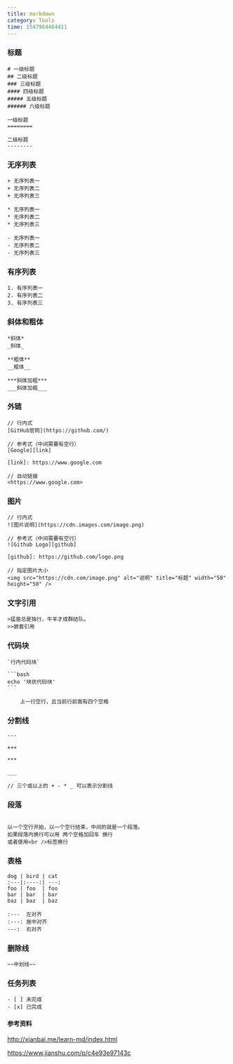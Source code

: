 ```yaml
---
title: markdown
category: Tools
time: 1547964464411
---
```


### 标题

```
# 一级标题
## 二级标题
### 三级标题
#### 四级标题
##### 五级标题
###### 六级标题

一级标题
========

二级标题
--------
```

### 无序列表

```
+ 无序列表一
+ 无序列表二
+ 无序列表三

* 无序列表一
* 无序列表二
* 无序列表三

- 无序列表一
- 无序列表二
- 无序列表三
```

### 有序列表

```
1. 有序列表一
2. 有序列表二
3. 有序列表三
```

### 斜体和粗体

```
*斜体*
_斜体_

**粗体**
__粗体__

***斜体加粗***
___斜体加粗___
```

### 外链

```
// 行内式
[GitHub官网](https://github.com/)

// 参考式（中间需要有空行）
[Google][link]

[link]: https://www.google.com

// 自动链接
<https://www.google.com>
```

### 图片

```
// 行内式
![图片说明](https://cdn.images.com/image.png)

// 参考式（中间需要有空行）
![Github Logo][github]

[github]: https://github.com/logo.png

// 指定图片大小
<img src="https://cdn.com/image.png" alt="说明" title="标题" width="50" height="50" />
```

### 文字引用

```
>猛兽总是独行，牛羊才成群结队。
>>嵌套引用
```

### 代码块

```
`行内代码块`

​```bash
echo '块状代码块'
​```

    上一行空行，且当前行前面有四个空格
```

### 分割线

```
---

+++

***

___

// 三个或以上的 + - * _ 可以表示分割线
```

### 段落

```

以一个空行开始，以一个空行结束，中间的就是一个段落。
如果段落内换行可以用 两个空格加回车 换行
或者使用<br />标签换行

```

### 表格

```
dog | bird | cat
:---|:----:| ---:
foo | foo  | foo
bar | bar  | bar
baz | baz  | baz

:---  左对齐
:---: 居中对齐
---:  右对齐
```

### 删除线

```
~~中划线~~
```

### 任务列表

```
- [ ] 未完成
- [x] 已完成
```



#### 参考资料

<http://xianbai.me/learn-md/index.html>

<https://www.jianshu.com/p/c4e93e97143c>

